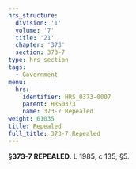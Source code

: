 ```yaml
---
hrs_structure:
  division: '1'
  volume: '7'
  title: '21'
  chapter: '373'
  section: 373-7
type: hrs_section
tags:
  - Government
menu:
  hrs:
    identifier: HRS_0373-0007
    parent: HRS0373
    name: 373-7 Repealed
weight: 61035
title: Repealed
full_title: 373-7 Repealed
---
```

**§373-7 REPEALED.** L 1985, c 135, §5.